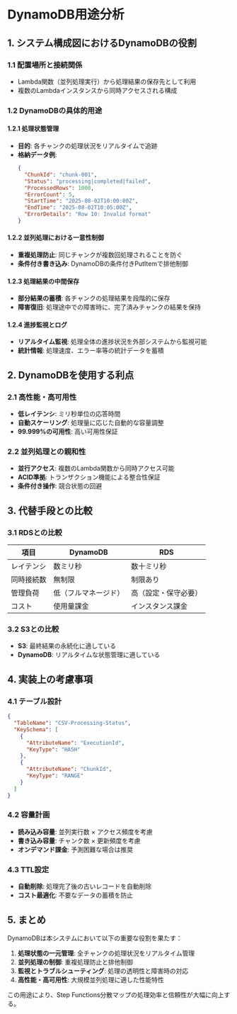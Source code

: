 # DynamoDB用途分析

## 1. システム構成図におけるDynamoDBの役割

### 1.1 配置場所と接続関係
- Lambda関数（並列処理実行）から処理結果の保存先として利用
- 複数のLambdaインスタンスから同時アクセスされる構成

### 1.2 DynamoDBの具体的用途

#### 1.2.1 処理状態管理
- **目的**: 各チャンクの処理状況をリアルタイムで追跡
- **格納データ例**:
  ```json
  {
    "ChunkId": "chunk-001",
    "Status": "processing|completed|failed",
    "ProcessedRows": 1000,
    "ErrorCount": 5,
    "StartTime": "2025-08-02T10:00:00Z",
    "EndTime": "2025-08-02T10:05:00Z",
    "ErrorDetails": "Row 10: Invalid format"
  }
  ```

#### 1.2.2 並列処理における一意性制御
- **重複処理防止**: 同じチャンクが複数回処理されることを防ぐ
- **条件付き書き込み**: DynamoDBの条件付きPutItemで排他制御

#### 1.2.3 処理結果の中間保存
- **部分結果の蓄積**: 各チャンクの処理結果を段階的に保存
- **障害復旧**: 処理途中での障害時に、完了済みチャンクの結果を保持

#### 1.2.4 進捗監視とログ
- **リアルタイム監視**: 処理全体の進捗状況を外部システムから監視可能
- **統計情報**: 処理速度、エラー率等の統計データを蓄積

## 2. DynamoDBを使用する利点

### 2.1 高性能・高可用性
- **低レイテンシ**: ミリ秒単位の応答時間
- **自動スケーリング**: 処理量に応じた自動的な容量調整
- **99.999%の可用性**: 高い可用性保証

### 2.2 並列処理との親和性
- **並行アクセス**: 複数のLambda関数から同時アクセス可能
- **ACID準拠**: トランザクション機能による整合性保証
- **条件付き操作**: 競合状態の回避

## 3. 代替手段との比較

### 3.1 RDSとの比較
| 項目 | DynamoDB | RDS |
|------|----------|-----|
| レイテンシ | 数ミリ秒 | 数十ミリ秒 |
| 同時接続数 | 無制限 | 制限あり |
| 管理負荷 | 低（フルマネージド） | 高（設定・保守必要） |
| コスト | 使用量課金 | インスタンス課金 |

### 3.2 S3との比較
- **S3**: 最終結果の永続化に適している
- **DynamoDB**: リアルタイムな状態管理に適している

## 4. 実装上の考慮事項

### 4.1 テーブル設計
```json
{
  "TableName": "CSV-Processing-Status",
  "KeySchema": [
    {
      "AttributeName": "ExecutionId",
      "KeyType": "HASH"
    },
    {
      "AttributeName": "ChunkId", 
      "KeyType": "RANGE"
    }
  ]
}
```

### 4.2 容量計画
- **読み込み容量**: 並列実行数 × アクセス頻度を考慮
- **書き込み容量**: チャンク数 × 更新頻度を考慮
- **オンデマンド課金**: 予測困難な場合は推奨

### 4.3 TTL設定
- **自動削除**: 処理完了後の古いレコードを自動削除
- **コスト最適化**: 不要なデータの蓄積を防止

## 5. まとめ

DynamoDBは本システムにおいて以下の重要な役割を果たす：

1. **処理状態の一元管理**: 全チャンクの処理状況をリアルタイム管理
2. **並列処理の制御**: 重複処理防止と排他制御
3. **監視とトラブルシューティング**: 処理の透明性と障害時の対応
4. **高性能・高可用性**: 大規模並列処理に適した性能特性

この用途により、Step Functions分散マップの処理効率と信頼性が大幅に向上する。